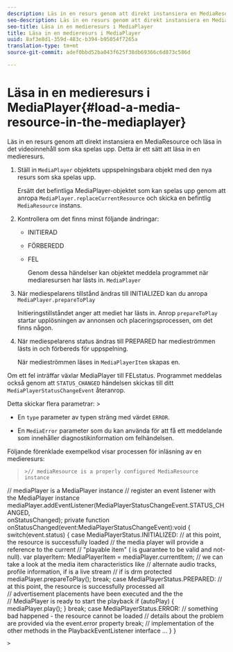```yaml
---
description: Läs in en resurs genom att direkt instansiera en MediaResource och läsa in det videoinnehåll som ska spelas upp. Detta är ett sätt att läsa in en medieresurs.
seo-description: Läs in en resurs genom att direkt instansiera en MediaResource och läsa in det videoinnehåll som ska spelas upp. Detta är ett sätt att läsa in en medieresurs.
seo-title: Läsa in en medieresurs i MediaPlayer
title: Läsa in en medieresurs i MediaPlayer
uuid: 8af3e8d1-359d-483c-b394-b95054f7265a
translation-type: tm+mt
source-git-commit: adef0bbd52ba043f625f38db69366c6d873c586d

---
```



# Läsa in en medieresurs i MediaPlayer{#load-a-media-resource-in-the-mediaplayer}

Läs in en resurs genom att direkt instansiera en MediaResource och läsa in det videoinnehåll som ska spelas upp. Detta är ett sätt att läsa in en medieresurs.

1. Ställ in `MediaPlayer` objektets uppspelningsbara objekt med den nya resurs som ska spelas upp.

   Ersätt det befintliga MediaPlayer-objektet som kan spelas upp genom att anropa `MediaPlayer.replaceCurrentResource` och skicka en befintlig `MediaResource` instans.

1. Kontrollera om det finns minst följande ändringar:

   * INITIERAD
   * FÖRBEREDD
   * FEL

      Genom dessa händelser kan objektet meddela programmet när mediaresursen har lästs in. `MediaPlayer`

1. När mediespelarens tillstånd ändras till INITIALIZED kan du anropa `MediaPlayer.prepareToPlay`

   Initieringstillståndet anger att mediet har lästs in. Anrop `prepareToPlay` startar upplösningen av annonsen och placeringsprocessen, om det finns någon.

1. När mediespelarens status ändras till PREPARED har medieströmmen lästs in och förbereds för uppspelning.

   När medieströmmen läses in `MediaPlayerItem` skapas en.

Om ett fel inträffar växlar MediaPlayer till FELstatus. Programmet meddelas också genom att `STATUS_CHANGED` händelsen skickas till ditt `MediaPlayerStatusChangeEvent` återanrop.

Detta skickar flera parametrar: >
* En `type` parameter av typen sträng med värdet `ERROR`.

* En `MediaError` parameter som du kan använda för att få ett meddelande som innehåller diagnostikinformation om felhändelsen.


><!--<a id="example_3774607C6F08473282CF0CB7F3D82373"></a>-->


Följande förenklade exempelkod visar processen för inläsning av en medieresurs:
>```>
>>// mediaResource is a properly configured MediaResource instance 
// mediaPlayer is a MediaPlayer instance 
// register an event listener with the MediaPlayer instance 
mediaPlayer.addEventListener(MediaPlayerStatusChangeEvent.STATUS_CHANGED,  
                            onStatusChanged); 
private function onStatusChanged(event:MediaPlayerStatusChangeEvent):void { 
  switch(event.status) { 
     case MediaPlayerStatus.INITIALIZED: 
         // at this point, the resource is successfully loaded 
         // the media player will provide a reference to the current 
         // "playable item" ( is guarantee to be valid and not-null). 
         var playerItem: MediaPlayerItem = mediaPlayer.currentItem; 
         // we can take a look at the media item characteristics like 
         // alternate audio tracks, profile information, if is a live stream 
         // if is drm protected 
         mediaPlayer.prepareToPlay(); 
         break; 
   case MediaPlayerStatus.PREPARED: 
        // at this point, the resource is successfully processed all  
        // advertisement placements have been executed and the the  
        // MediaPlayer is ready to start the playback 
       if (autoPlay) { 
           mediaPlayer.play(); 
       } 
       break; 
   case MediaPlayerStatus.ERROR: 
       // something bad happened - the resource cannot be loaded 
       // details about the problem are provided via the event.error property 
       break; 
       // implementation of the other methods in the PlaybackEventListener interface 
       ... 
   } 
}
```>
>

